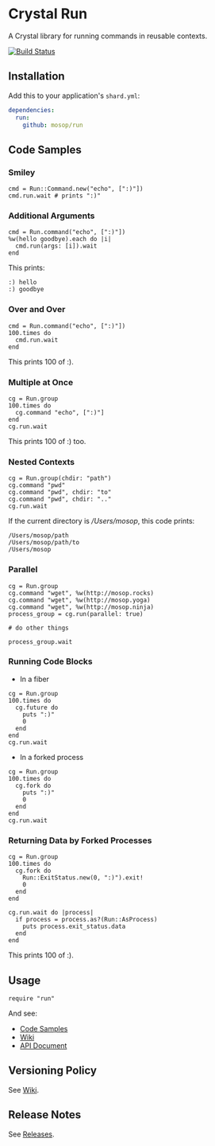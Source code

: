 # Crystal Run

A Crystal library for running commands in reusable contexts.

[![Build Status](https://travis-ci.org/mosop/run.svg?branch=master)](https://travis-ci.org/mosop/run)

## Installation

Add this to your application's `shard.yml`:

```yaml
dependencies:
  run:
    github: mosop/run
```

<a name="code_samples"></a>

## Code Samples

### Smiley

```crystal
cmd = Run::Command.new("echo", [":)"])
cmd.run.wait # prints ":)"
```

### Additional Arguments

```crystal
cmd = Run.command("echo", [":)"])
%w(hello goodbye).each do |i|
  cmd.run(args: [i]).wait
end
```

This prints:

```
:) hello
:) goodbye
```

### Over and Over

```crystal
cmd = Run.command("echo", [":)"])
100.times do
  cmd.run.wait
end
```

This prints 100 of :).

### Multiple at Once

```crystal
cg = Run.group
100.times do
  cg.command "echo", [":)"]
end
cg.run.wait
```

This prints 100 of :) too.

### Nested Contexts

```crystal
cg = Run.group(chdir: "path")
cg.command "pwd"
cg.command "pwd", chdir: "to"
cg.command "pwd", chdir: ".."
cg.run.wait
```

If the current directory is */Users/mosop*, this code prints:

```
/Users/mosop/path
/Users/mosop/path/to
/Users/mosop
```

### Parallel

```crystal
cg = Run.group
cg.command "wget", %w(http://mosop.rocks)
cg.command "wget", %w(http://mosop.yoga)
cg.command "wget", %w(http://mosop.ninja)
process_group = cg.run(parallel: true)

# do other things

process_group.wait
```

### Running Code Blocks

* In a fiber

```crystal
cg = Run.group
100.times do
  cg.future do
    puts ":)"
    0
  end
end
cg.run.wait
```

*  In a forked process

```crystal
cg = Run.group
100.times do
  cg.fork do
    puts ":)"
    0
  end
end
cg.run.wait
```

### Returning Data by Forked Processes

```crystal
cg = Run.group
100.times do
  cg.fork do
    Run::ExitStatus.new(0, ":)").exit!
    0
  end
end

cg.run.wait do |process|
  if process = process.as?(Run::AsProcess)
    puts process.exit_status.data
  end
end
```

This prints 100 of :).

## Usage

```crystal
require "run"
```

And see:

* [Code Samples](#code_samples)
* [Wiki](https://github.com/mosop/run/wiki)
* [API Document](http://mosop.me/run/Run.html)

## Versioning Policy

See [Wiki](https://github.com/mosop/mosop.github.io/wiki/Versioning-Policy).

## Release Notes

See [Releases](https://github.com/mosop/run/releases).
